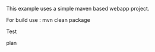 This example uses a simple maven based webapp project.

For build use : mvn clean package

Test

plan

